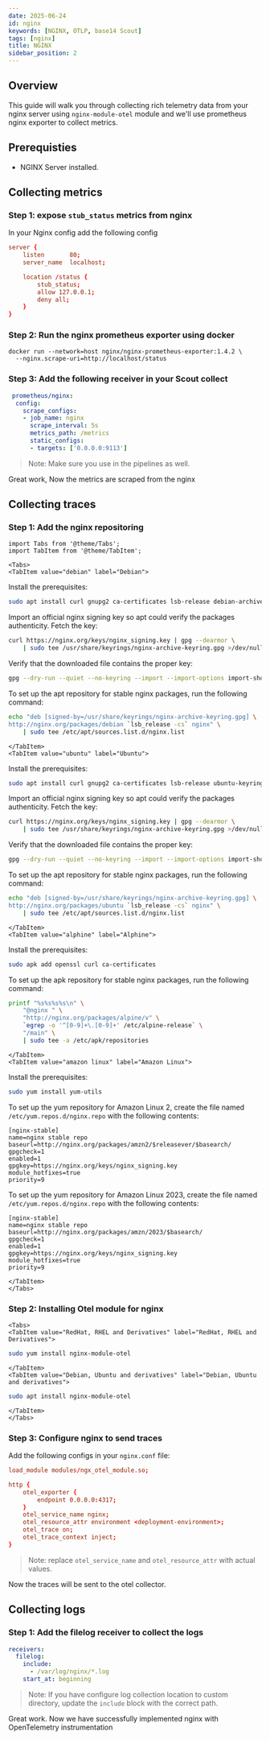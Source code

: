 ```yaml
---
date: 2025-06-24
id: nginx
keywords: [NGINX, OTLP, base14 Scout]
tags: [nginx]
title: NGINX
sidebar_position: 2
---
```


## Overview

This guide will walk you through collecting rich telemetry data from your nginx server
using `nginx-module-otel` module and we'll use prometheus nginx
exporter to collect metrics.

## Prerequisties

- NGINX Server installed.

## Collecting metrics

### Step 1: expose `stub_status` metrics from nginx

In your Nginx config add the following config

```conf
server {
    listen       80;
    server_name  localhost;

    location /status {
        stub_status;
        allow 127.0.0.1;
        deny all;
    }
}
```

### Step 2: Run the nginx prometheus exporter using docker

```shell
docker run --network=host nginx/nginx-prometheus-exporter:1.4.2 \
  --nginx.scrape-uri=http://localhost/status
```

### Step 3: Add the following receiver in your Scout collect

```yaml
 prometheus/nginx:
  config:
    scrape_configs:
    - job_name: nginx
      scrape_interval: 5s
      metrics_path: /metrics
      static_configs:
      - targets: ['0.0.0.0:9113']
```

> Note: Make sure you use in the pipelines as well.

Great work, Now the metrics are scraped from the nginx

## Collecting traces

### Step 1: Add the nginx repositoring

```mdx-code-block
import Tabs from '@theme/Tabs';
import TabItem from '@theme/TabItem';

<Tabs>
<TabItem value="debian" label="Debian">
```

Install the prerequisites:

```bash
sudo apt install curl gnupg2 ca-certificates lsb-release debian-archive-keyring
```

Import an official nginx signing key so apt could verify the packages
authenticity. Fetch the key:

```bash
curl https://nginx.org/keys/nginx_signing.key | gpg --dearmor \
    | sudo tee /usr/share/keyrings/nginx-archive-keyring.gpg >/dev/null
```

Verify that the downloaded file contains the proper key:

```bash
gpg --dry-run --quiet --no-keyring --import --import-options import-show /usr/share/keyrings/nginx-archive-keyring.gpg
```

To set up the apt repository for stable nginx packages, run the following command:

```bash
echo "deb [signed-by=/usr/share/keyrings/nginx-archive-keyring.gpg] \
http://nginx.org/packages/debian `lsb_release -cs` nginx" \
    | sudo tee /etc/apt/sources.list.d/nginx.list
```

```mdx-code-block
</TabItem>
<TabItem value="ubuntu" label="Ubuntu">
```

Install the prerequisites:

```bash
sudo apt install curl gnupg2 ca-certificates lsb-release ubuntu-keyring
```

Import an official nginx signing key so apt could verify the packages
authenticity. Fetch the key:

```bash
curl https://nginx.org/keys/nginx_signing.key | gpg --dearmor \
    | sudo tee /usr/share/keyrings/nginx-archive-keyring.gpg >/dev/null
```

Verify that the downloaded file contains the proper key:

```bash
gpg --dry-run --quiet --no-keyring --import --import-options import-show /usr/share/keyrings/nginx-archive-keyring.gpg
```

To set up the apt repository for stable nginx packages, run the following command:

```bash
echo "deb [signed-by=/usr/share/keyrings/nginx-archive-keyring.gpg] \
http://nginx.org/packages/ubuntu `lsb_release -cs` nginx" \
    | sudo tee /etc/apt/sources.list.d/nginx.list
```

```mdx-code-block
</TabItem>
<TabItem value="alphine" label="Alphine">
```

Install the prerequisites:

```bash
sudo apk add openssl curl ca-certificates
```

To set up the apk repository for stable nginx packages, run the following command:

```bash
printf "%s%s%s%s\n" \
    "@nginx " \
    "http://nginx.org/packages/alpine/v" \
    `egrep -o '^[0-9]+\.[0-9]+' /etc/alpine-release` \
    "/main" \
    | sudo tee -a /etc/apk/repositories
```

```mdx-code-block
</TabItem>
<TabItem value="amazon linux" label="Amazon Linux">
```

Install the prerequisites:

```bash
sudo yum install yum-utils
```

To set up the yum repository for Amazon Linux 2, create the
file named `/etc/yum.repos.d/nginx.repo` with the following contents:

```text
[nginx-stable]
name=nginx stable repo
baseurl=http://nginx.org/packages/amzn2/$releasever/$basearch/
gpgcheck=1
enabled=1
gpgkey=https://nginx.org/keys/nginx_signing.key
module_hotfixes=true
priority=9
```

To set up the yum repository for Amazon Linux 2023, create the
file named `/etc/yum.repos.d/nginx.repo` with the following contents:

```text
[nginx-stable]
name=nginx stable repo
baseurl=http://nginx.org/packages/amzn/2023/$basearch/
gpgcheck=1
enabled=1
gpgkey=https://nginx.org/keys/nginx_signing.key
module_hotfixes=true
priority=9
```

```mdx-code-block
</TabItem>
</Tabs>
```

### Step 2: Installing Otel module for nginx

```mdx-code-block
<Tabs>
<TabItem value="RedHat, RHEL and Derivatives" label="RedHat, RHEL and Derivatives">
```

```bash
sudo yum install nginx-module-otel
```

```mdx-code-block
</TabItem>
<TabItem value="Debian, Ubuntu and derivatives" label="Debian, Ubuntu and derivatives">
```

```bash
sudo apt install nginx-module-otel
```

```mdx-code-block
</TabItem>
</Tabs>
```

### Step 3: Configure nginx to send traces

Add the following configs in your `nginx.conf` file:

```conf
load_module modules/ngx_otel_module.so;

http {
    otel_exporter {
        endpoint 0.0.0.0:4317;
    }
    otel_service_name nginx;
    otel_resource_attr environment <deployment-environment>;
    otel_trace on;
    otel_trace_context inject;
}
```

> Note: replace `otel_service_name` and `otel_resource_attr` with actual values.

Now the traces will be sent to the otel collector.

## Collecting logs

### Step 1: Add the filelog receiver to collect the logs

```yaml
receivers:
  filelog:
    include:
      - /var/log/nginx/*.log
    start_at: beginning
```

> Note: If you have configure log collection location to custom directory,
update the `include` block with the correct path.

Great work. Now we have successfully implemented nginx with OpenTelemetry instrumentation
